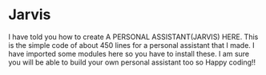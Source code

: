 # Jarvis
I have told you how to create A PERSONAL ASSISTANT(JARVIS) HERE.
This is the simple code of about 450 lines for a personal assistant that I made.
I have imported some modules here so you have to install these.
I am sure you will be able to build your own personal assistant too so Happy coding!!

